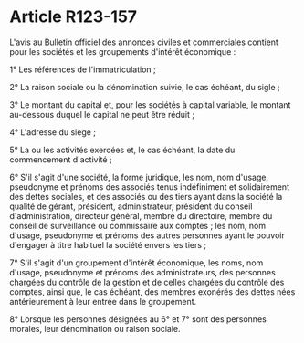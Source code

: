 # Article R123-157

<p>L'avis au Bulletin officiel des annonces civiles et commerciales contient pour les sociétés et les groupements d'intérêt économique :</p><p>1° Les références de l'immatriculation ;</p><p>2° La raison sociale ou la dénomination suivie, le cas échéant, du sigle ;</p><p>3° Le montant du capital et, pour les sociétés à capital variable, le montant au-dessous duquel le capital ne peut être réduit ;</p><p>4° L'adresse du siège ;</p><p>5° La ou les activités exercées et, le cas échéant, la date du commencement d'activité ;</p><p>6° S'il s'agit d'une société, la forme juridique, les nom, nom d'usage, pseudonyme et prénoms des associés tenus indéfiniment et solidairement des dettes sociales, et des associés ou des tiers ayant dans la société la qualité de gérant, président, administrateur, président du conseil d'administration, directeur général, membre du directoire, membre du conseil de surveillance ou commissaire aux comptes ; les nom, nom d'usage, pseudonyme et prénoms des autres personnes ayant le pouvoir d'engager à titre habituel la société envers les tiers ;</p><p>7° S'il s'agit d'un groupement d'intérêt économique, les noms, nom d'usage, pseudonyme et prénoms des administrateurs, des personnes chargées du contrôle de la gestion et de celles chargées du contrôle des comptes, ainsi que, le cas échéant, des membres exonérés des dettes nées antérieurement à leur entrée dans le groupement.</p><p>8° Lorsque les personnes désignées au 6° et 7° sont des personnes morales, leur dénomination ou raison sociale.</p>